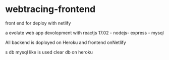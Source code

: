 # webtracing-frontend
front end for deploy with netlify

a evolute web app devolopment with reactjs 17.02 - nodejs- express - mysql 

All backend is doployed on Heroku and frontend onNetlify

s db mysql like is used clear db on heroku


